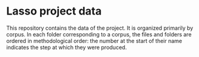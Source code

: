 # Lasso  project data

This repository contains the data of the project. It is organized primarily by corpus. In each folder corresponding to a corpus, the files and folders are ordered in methodological order: the number at the start of their name indicates the step at which they were produced.
